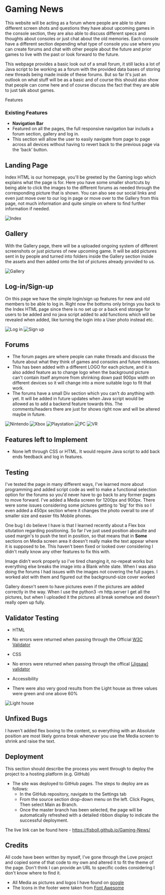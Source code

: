 # Gaming News

This website will be acting as a forum where people are able to share different screen shots and questions they have about upcoming games in the console section, they are also able to discuss different specs and thoughts about consoles or just chat about the old memories. Each console have a different section depending what type of console you use where you can create forums and chat with other people about the future and prior games to live with the past or look forward to the future.

This webpage provides a basic look out of a small forum, it still lacks a lot of Java script to be working as a forum with the provided data bases of storing new threads being made inside of these forums. But so far It's just an outlook on what stuff will be as a basic and of course this should also show that people can come here and of course discuss the fact that they are able to just talk about games.

Features
### Existing Features

- __Navigation Bar__
- Featured on all the pages, the full responsive navigation bar includs a forum section, gallery and log in.
- This section will allow the user to easily navigate from page to page across all devices without having to revert back to the previous page via the ‘back’ button. 

## __Landing Page__

Index HTML is our homepage, you'll be greeted by the Gaming logo which explains what the page is for. Here you have some smaller shortcuts by being able to click the images to the different forums as needed through the corresponding picture that is shown. You can also see our social links and even just move over to our log in page or move over to the Gallery from this page, not much information and quite simple on where to find further information if needed.

![Index](/assets/images/readme/index.png)

## __Gallery__

With the Gallery page, there will be a uploaded ongoing system of different screenshots or just pictures of new upcoming game. It will be add pictures sent in by people and turned into folders inside the Gallery section inside the assets and then added onto the list of pictures already provided to us.

![Gallery](/assets/images/readme/gallery.png)

## __Log-in/Sign-up__

On this page we have the simple login/sign up features for new and old members to be able to log in. Right now the bottoms only brings you back to the Index HTML page since there is no set up or a back end storage for users to be added and no java script added to add functions which will be revealed when added, like turning the login into a User photo instead etc.

![Log in](/assets/images/readme/log-in.png)
![Sign up](/assets/images/readme/sign-up.png)

## __Forums__

- The forum pages are where people can make threads and discuss the future about what they think of games and consoles and future releases.
- This has been added with a different LOGO for each picture, and it is also added feature as to change logo when the background picture can't contain itself anymore from shrinking down past 900px width on different devices so it will change into a more suitable logo to fit that work.
- The forums have a small Div section which you can't do anything with yet. It will be added in future updates when Java script would be allowed as to add a backend feature towards this. The comments/headers there are just for shows right now and will be altered maybe in future.

![Nintendo](/assets/images/readme/nintendo.png)
![Xbox](/assets/images/readme/xbox.png)
![Playstation](/assets/images/readme/playstation.png)
![PC](/assets/images/readme/pc.png)
![VR](/assets/images/readme/oculus.png)

## __Features left to Implement__

- None left through CSS or HTML. It would require Java script to add back ends feedback and log in features.

## __Testing__ 

I've tested the page in many different ways, I've learned more about programming and added script code as well to make a functional selection option for the forums so you'd never have to go back to any former pages to move forward. I've added a Media screen for 1200px and 900px. There were some issues considering some pictures getting to 'big' for this so I even added a 450px section where it changes the photo overall to one of smaller size and easier fits Mobile phones.

One bug I do believe I have is that I learned recently about a Flex box situtation regarding positioning. So far I've just used position abosulte and used margin's to push the text in position, so that means that in **Some** sections on Media screen area it doesn't really make the text appear where it is supposed to be. This haven't been fixed or looked over considering I didn't really know any other features to fix this with.

Image didn't work properly so I've tired changing it, no-repeat works but everything else breaks the image into a Blank white slate.
When I was also doing the forums I had issues with the images not covering the full pages. I worked alot with them and figured out the background-size cover worked

Gallery doesn't seem to have pictures even if the pictures are added correctly in the way. When I use the python3 -m http.server I get all the pictures, but when I uploaded it the pictures all break somehow and doesn't really open up fully.

## Validator Testing 

- HTML
* No errors were returned when passing through the Official [W3C Validator](https://validator.w3.org/nu/?doc=https%3A%2F%2F8000-fisboll-templatetest-ski00ut7ztb.ws-eu72.gitpod.io%2F)

- CSS
* No errors were returned when passing through the offical [(Jigsaw) validator](https://jigsaw.w3.org/css-validator/validator?uri=https%3A%2F%2F8000-fisboll-templatetest-ski00ut7ztb.ws-eu72.gitpod.io%2F&profile=css3svg&usermedium=all&warning=1&vextwarning=&lang=sv)

- Accessibility
* There were also very good results from the Light house as three values were green and one above 60%

![Light house](/assets/images/readme/Light%20house%20Scores.png)

## Unfixed Bugs

I haven't added flex boxing to the content, so everything with an Absolute position are most likely gonna break whenever you use the Media screen to shrink and raise the text.

## Deployment

This section should describe the process you went through to deploy the project to a hosting platform (e.g. GitHub) 

- The site was deployed to GitHub pages. The steps to deploy are as follows: 
  - In the GitHub repository, navigate to the Settings tab 
  - From the source section drop-down menu on the left. Click Pages, Then select Main as Branch.
  - Once the master branch has been selected, the page will be automatically refreshed with a detailed ribbon display to indicate the successful deployment. 

The live link can be found here - https://fisboll.github.io/Gaming-News/

## Credits

All code have been written by myself, I've gone through the Love project and copied some of that code to my own and altered it to fit the theme of the page. Don't think I can provide an URL to specific codes considering I don't know where to find it.

* All Media as pictures and logos I have found on [google](https://www.google.com/)
* The Icons in the footer were taken from [Font Awesome](https://fontawesome.com/)